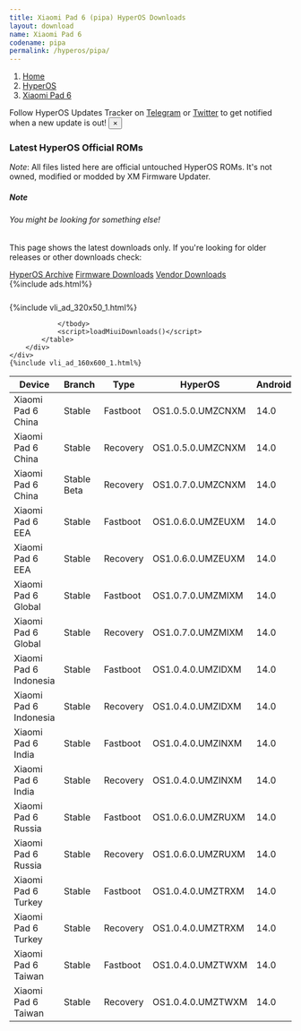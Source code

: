 ```yaml
---
title: Xiaomi Pad 6 (pipa) HyperOS Downloads
layout: download
name: Xiaomi Pad 6
codename: pipa
permalink: /hyperos/pipa/
---
```

<nav aria-label="breadcrumb">
    <ol class="breadcrumb">
        <li class="breadcrumb-item"><a href="/">Home</a></li>
        <li class="breadcrumb-item"><a href="/hyperos/">HyperOS</a></li>
        <li class="breadcrumb-item active" aria-current="page"><a href="/hyperos/pipa/">Xiaomi Pad 6</a></li>
    </ol>
</nav>
<div class="alert alert-primary alert-dismissible fade show" role="alert">
    Follow HyperOS Updates Tracker on <a href="https://t.me/MIUIUpdatesTracker" class="alert-link">Telegram</a>
     or <a href="https://twitter.com/MiFwUpdater" class="alert-link">Twitter</a> to get notified when a new update is out!
    <button type="button" class="close" data-dismiss="alert" aria-label="Close">
        <span aria-hidden="true">&times;</span>
    </button>
</div>

### Latest HyperOS Official ROMs
*Note*: All files listed here are official untouched HyperOS ROMs. It's not owned, modified or modded by XM Firmware Updater.
<div class="card">
  <div class="card-body">
    <h5 class="card-title">Note</h5>
    <h6 class="card-subtitle mb-2 text-muted">You might be looking for something else!</h6>
    <p class="card-text">This page shows the latest downloads only.
     If you're looking for older releases or other downloads check:</p>
    <a href="/archive/hyperos/pipa/" class="card-link">HyperOS Archive</a>
    <a href="/firmware/pipa/" class="card-link">Firmware Downloads</a>
    <a href="/vendor/pipa/" class="card-link">Vendor Downloads</a>
  </div>
</div>
{%include ads.html%}
<div class="row justify-content-center">
    <div class="col-10">
        <div class="table-responsive-md" style="margin-top: 25px;">
            {%include vli_ad_320x50_1.html%}
            <table id="miui" class="display dt-responsive nowrap compact table table-striped table-hover table-sm">
                <thead class="thead-dark">
                    <tr>
                        <th data-ref="device">Device</th>
                        <th data-ref="branch">Branch</th>
                        <th data-ref="type">Type</th>
                        <th data-ref="miui">HyperOS</th>
                        <th data-ref="android">Android</th>
                        <th data-ref="size">Size</th>
                        <th data-ref="size">Date</th>
                        <th data-ref="link">Link</th>
                    </tr>
                </thead>
                <tbody>
                <tr><td>Xiaomi Pad 6 China</td><td>Stable</td><td>Fastboot</td><td>OS1.0.5.0.UMZCNXM</td><td>14.0</td><td>5.8 GB</td><td>2024-03-15</td><td><a href="/hyperos/pipa/stable/OS1.0.5.0.UMZCNXM/">Download</a></td></tr>
<tr><td>Xiaomi Pad 6 China</td><td>Stable</td><td>Recovery</td><td>OS1.0.5.0.UMZCNXM</td><td>14.0</td><td>5.0 GB</td><td>2024-04-02</td><td><a href="/hyperos/pipa/stable/OS1.0.5.0.UMZCNXM/">Download</a></td></tr>
<tr><td>Xiaomi Pad 6 China</td><td>Stable Beta</td><td>Recovery</td><td>OS1.0.7.0.UMZCNXM</td><td>14.0</td><td>5.0 GB</td><td>2024-06-19</td><td><a href="/hyperos/pipa/stable beta/OS1.0.7.0.UMZCNXM/">Download</a></td></tr>
<tr><td>Xiaomi Pad 6 EEA</td><td>Stable</td><td>Fastboot</td><td>OS1.0.6.0.UMZEUXM</td><td>14.0</td><td>5.0 GB</td><td>2024-05-22</td><td><a href="/hyperos/pipa/stable/OS1.0.6.0.UMZEUXM/">Download</a></td></tr>
<tr><td>Xiaomi Pad 6 EEA</td><td>Stable</td><td>Recovery</td><td>OS1.0.6.0.UMZEUXM</td><td>14.0</td><td>4.3 GB</td><td>2024-06-01</td><td><a href="/hyperos/pipa/stable/OS1.0.6.0.UMZEUXM/">Download</a></td></tr>
<tr><td>Xiaomi Pad 6 Global</td><td>Stable</td><td>Fastboot</td><td>OS1.0.7.0.UMZMIXM</td><td>14.0</td><td>5.0 GB</td><td>2024-05-22</td><td><a href="/hyperos/pipa/stable/OS1.0.7.0.UMZMIXM/">Download</a></td></tr>
<tr><td>Xiaomi Pad 6 Global</td><td>Stable</td><td>Recovery</td><td>OS1.0.7.0.UMZMIXM</td><td>14.0</td><td>4.3 GB</td><td>2024-06-01</td><td><a href="/hyperos/pipa/stable/OS1.0.7.0.UMZMIXM/">Download</a></td></tr>
<tr><td>Xiaomi Pad 6 Indonesia</td><td>Stable</td><td>Fastboot</td><td>OS1.0.4.0.UMZIDXM</td><td>14.0</td><td>4.9 GB</td><td>2024-05-09</td><td><a href="/hyperos/pipa/stable/OS1.0.4.0.UMZIDXM/">Download</a></td></tr>
<tr><td>Xiaomi Pad 6 Indonesia</td><td>Stable</td><td>Recovery</td><td>OS1.0.4.0.UMZIDXM</td><td>14.0</td><td>4.3 GB</td><td>2024-05-17</td><td><a href="/hyperos/pipa/stable/OS1.0.4.0.UMZIDXM/">Download</a></td></tr>
<tr><td>Xiaomi Pad 6 India</td><td>Stable</td><td>Fastboot</td><td>OS1.0.4.0.UMZINXM</td><td>14.0</td><td>4.7 GB</td><td>2024-05-09</td><td><a href="/hyperos/pipa/stable/OS1.0.4.0.UMZINXM/">Download</a></td></tr>
<tr><td>Xiaomi Pad 6 India</td><td>Stable</td><td>Recovery</td><td>OS1.0.4.0.UMZINXM</td><td>14.0</td><td>4.1 GB</td><td>2024-05-17</td><td><a href="/hyperos/pipa/stable/OS1.0.4.0.UMZINXM/">Download</a></td></tr>
<tr><td>Xiaomi Pad 6 Russia</td><td>Stable</td><td>Fastboot</td><td>OS1.0.6.0.UMZRUXM</td><td>14.0</td><td>5.2 GB</td><td>2024-05-10</td><td><a href="/hyperos/pipa/stable/OS1.0.6.0.UMZRUXM/">Download</a></td></tr>
<tr><td>Xiaomi Pad 6 Russia</td><td>Stable</td><td>Recovery</td><td>OS1.0.6.0.UMZRUXM</td><td>14.0</td><td>4.2 GB</td><td>2024-05-20</td><td><a href="/hyperos/pipa/stable/OS1.0.6.0.UMZRUXM/">Download</a></td></tr>
<tr><td>Xiaomi Pad 6 Turkey</td><td>Stable</td><td>Fastboot</td><td>OS1.0.4.0.UMZTRXM</td><td>14.0</td><td>4.8 GB</td><td>2024-05-09</td><td><a href="/hyperos/pipa/stable/OS1.0.4.0.UMZTRXM/">Download</a></td></tr>
<tr><td>Xiaomi Pad 6 Turkey</td><td>Stable</td><td>Recovery</td><td>OS1.0.4.0.UMZTRXM</td><td>14.0</td><td>4.3 GB</td><td>2024-05-20</td><td><a href="/hyperos/pipa/stable/OS1.0.4.0.UMZTRXM/">Download</a></td></tr>
<tr><td>Xiaomi Pad 6 Taiwan</td><td>Stable</td><td>Fastboot</td><td>OS1.0.4.0.UMZTWXM</td><td>14.0</td><td>4.8 GB</td><td>2024-05-09</td><td><a href="/hyperos/pipa/stable/OS1.0.4.0.UMZTWXM/">Download</a></td></tr>
<tr><td>Xiaomi Pad 6 Taiwan</td><td>Stable</td><td>Recovery</td><td>OS1.0.4.0.UMZTWXM</td><td>14.0</td><td>4.2 GB</td><td>2024-05-20</td><td><a href="/hyperos/pipa/stable/OS1.0.4.0.UMZTWXM/">Download</a></td></tr>

                </tbody>
                <script>loadMiuiDownloads()</script>
            </table>
        </div>
    </div>
    {%include vli_ad_160x600_1.html%}
</div>
